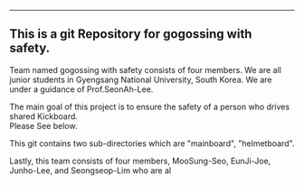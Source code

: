 ------------------------------------------------------------------------------------------------------------------------------------------------------------
This is a git Repository for gogossing with safety.
------------------------------------------------------------------------------------------------------------------------------------------------------------

Team named gogossing with safety consists of four members. We are all junior students in Gyengsang National University, South Korea. We are under a guidance of Prof.SeonAh-Lee.

The main goal of this project is to ensure the safety of a person who drives shared Kickboard.  
Please See below.

This git contains two sub-directories which are "mainboard", "helmetboard". 










Lastly, this team consists of four members, MooSung-Seo, EunJi-Joe, Junho-Lee, and Seongseop-Lim who are al
